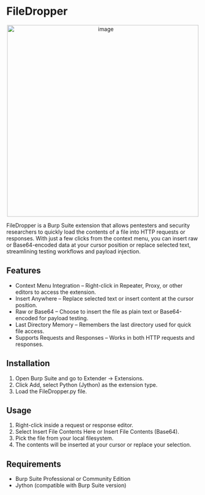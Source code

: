 # FileDropper


<p align="center">
  <img width="500" height="500" alt="image" src="https://github.com/user-attachments/assets/e7ab6fc6-a3ac-4551-b871-307b7c1e9b5d" />
</p>

FileDropper is a Burp Suite extension that allows pentesters and security researchers to quickly load the contents of a file into HTTP requests or responses. With just a few clicks from the context menu, you can insert raw or Base64-encoded data at your cursor position or replace selected text, streamlining testing workflows and payload injection.

## Features
* Context Menu Integration – Right-click in Repeater, Proxy, or other editors to access the extension.
* Insert Anywhere – Replace selected text or insert content at the cursor position.
* Raw or Base64 – Choose to insert the file as plain text or Base64-encoded for payload testing.
* Last Directory Memory – Remembers the last directory used for quick file access.
* Supports Requests and Responses – Works in both HTTP requests and responses.

## Installation
1. Open Burp Suite and go to Extender → Extensions.
2. Click Add, select Python (Jython) as the extension type.
3. Load the FileDropper.py file.

## Usage
1. Right-click inside a request or response editor.
2. Select Insert File Contents Here or Insert File Contents (Base64).
3. Pick the file from your local filesystem.
4. The contents will be inserted at your cursor or replace your selection.

## Requirements
* Burp Suite Professional or Community Edition
* Jython (compatible with Burp Suite version)

